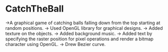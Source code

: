 # CatchTheBall

->A graphical game of catching balls falling down from the top starting at random positions.
-> Used OpenGL library for graphical designs.
-> Added texture on the objects.
-> Added background music.
-> Added text by specifying the raster position for pixel operations and render a bitmap character using OpenGL.
-> Drew Bezier curve.
